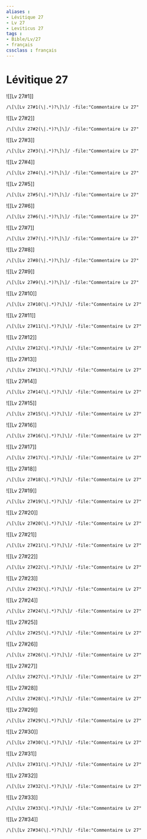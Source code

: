 ```yaml
---
aliases : 
- Lévitique 27
- Lv 27
- Leviticus 27
tags : 
- Bible/Lv/27
- français
cssclass : français
---
```


# Lévitique 27

![[Lv 27#1]]

```query
/\[\[Lv 27#1(\|.*)?\]\]/ -file:"Commentaire Lv 27"
```

![[Lv 27#2]]

```query
/\[\[Lv 27#2(\|.*)?\]\]/ -file:"Commentaire Lv 27"
```

![[Lv 27#3]]

```query
/\[\[Lv 27#3(\|.*)?\]\]/ -file:"Commentaire Lv 27"
```

![[Lv 27#4]]

```query
/\[\[Lv 27#4(\|.*)?\]\]/ -file:"Commentaire Lv 27"
```

![[Lv 27#5]]

```query
/\[\[Lv 27#5(\|.*)?\]\]/ -file:"Commentaire Lv 27"
```

![[Lv 27#6]]

```query
/\[\[Lv 27#6(\|.*)?\]\]/ -file:"Commentaire Lv 27"
```

![[Lv 27#7]]

```query
/\[\[Lv 27#7(\|.*)?\]\]/ -file:"Commentaire Lv 27"
```

![[Lv 27#8]]

```query
/\[\[Lv 27#8(\|.*)?\]\]/ -file:"Commentaire Lv 27"
```

![[Lv 27#9]]

```query
/\[\[Lv 27#9(\|.*)?\]\]/ -file:"Commentaire Lv 27"
```

![[Lv 27#10]]

```query
/\[\[Lv 27#10(\|.*)?\]\]/ -file:"Commentaire Lv 27"
```

![[Lv 27#11]]

```query
/\[\[Lv 27#11(\|.*)?\]\]/ -file:"Commentaire Lv 27"
```

![[Lv 27#12]]

```query
/\[\[Lv 27#12(\|.*)?\]\]/ -file:"Commentaire Lv 27"
```

![[Lv 27#13]]

```query
/\[\[Lv 27#13(\|.*)?\]\]/ -file:"Commentaire Lv 27"
```

![[Lv 27#14]]

```query
/\[\[Lv 27#14(\|.*)?\]\]/ -file:"Commentaire Lv 27"
```

![[Lv 27#15]]

```query
/\[\[Lv 27#15(\|.*)?\]\]/ -file:"Commentaire Lv 27"
```

![[Lv 27#16]]

```query
/\[\[Lv 27#16(\|.*)?\]\]/ -file:"Commentaire Lv 27"
```

![[Lv 27#17]]

```query
/\[\[Lv 27#17(\|.*)?\]\]/ -file:"Commentaire Lv 27"
```

![[Lv 27#18]]

```query
/\[\[Lv 27#18(\|.*)?\]\]/ -file:"Commentaire Lv 27"
```

![[Lv 27#19]]

```query
/\[\[Lv 27#19(\|.*)?\]\]/ -file:"Commentaire Lv 27"
```

![[Lv 27#20]]

```query
/\[\[Lv 27#20(\|.*)?\]\]/ -file:"Commentaire Lv 27"
```

![[Lv 27#21]]

```query
/\[\[Lv 27#21(\|.*)?\]\]/ -file:"Commentaire Lv 27"
```

![[Lv 27#22]]

```query
/\[\[Lv 27#22(\|.*)?\]\]/ -file:"Commentaire Lv 27"
```

![[Lv 27#23]]

```query
/\[\[Lv 27#23(\|.*)?\]\]/ -file:"Commentaire Lv 27"
```

![[Lv 27#24]]

```query
/\[\[Lv 27#24(\|.*)?\]\]/ -file:"Commentaire Lv 27"
```

![[Lv 27#25]]

```query
/\[\[Lv 27#25(\|.*)?\]\]/ -file:"Commentaire Lv 27"
```

![[Lv 27#26]]

```query
/\[\[Lv 27#26(\|.*)?\]\]/ -file:"Commentaire Lv 27"
```

![[Lv 27#27]]

```query
/\[\[Lv 27#27(\|.*)?\]\]/ -file:"Commentaire Lv 27"
```

![[Lv 27#28]]

```query
/\[\[Lv 27#28(\|.*)?\]\]/ -file:"Commentaire Lv 27"
```

![[Lv 27#29]]

```query
/\[\[Lv 27#29(\|.*)?\]\]/ -file:"Commentaire Lv 27"
```

![[Lv 27#30]]

```query
/\[\[Lv 27#30(\|.*)?\]\]/ -file:"Commentaire Lv 27"
```

![[Lv 27#31]]

```query
/\[\[Lv 27#31(\|.*)?\]\]/ -file:"Commentaire Lv 27"
```

![[Lv 27#32]]

```query
/\[\[Lv 27#32(\|.*)?\]\]/ -file:"Commentaire Lv 27"
```

![[Lv 27#33]]

```query
/\[\[Lv 27#33(\|.*)?\]\]/ -file:"Commentaire Lv 27"
```

![[Lv 27#34]]

```query
/\[\[Lv 27#34(\|.*)?\]\]/ -file:"Commentaire Lv 27"
```

